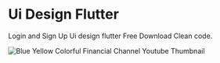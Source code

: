 # Ui Design Flutter

Login and Sign Up Ui design flutter Free Download Clean code.

![Blue Yellow Colorful Financial Channel Youtube Thumbnail](https://github.com/Khuziafa/logi_signup_ui/assets/124895016/874e16c5-cfd6-4142-8b35-89219432a07a)
